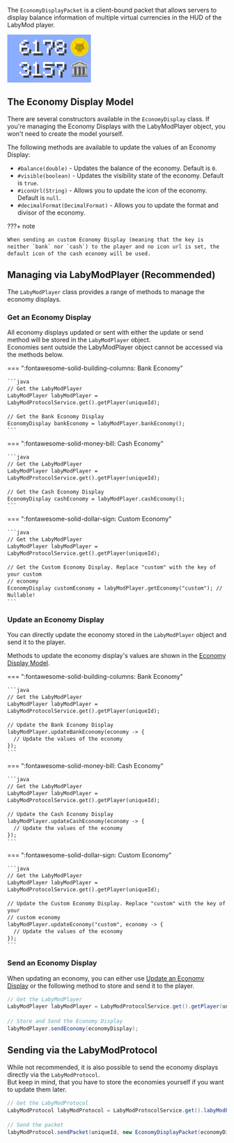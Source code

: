The `EconomyDisplayPacket` is a client-bound packet that allows servers to display balance information of multiple
virtual currencies in the HUD of the LabyMod player.

![Example Economy Display](/assets/files/serverapi/economy_display.gif)

## The Economy Display Model

There are several constructors available in the `EconomyDisplay` class. If you're managing the Economy Displays with the
LabyModPlayer object, you won't need to create the model yourself.

The following methods are available to update the values of an Economy Display:

- `#balance(double)` - Updates the balance of the economy. Default is `0`.
- `#visible(boolean)` - Updates the visibility state of the economy. Default is `true`.
- `#iconUrl(String)` - Allows you to update the icon of the economy. Default is `null`.
- `#decimalFormat(DecimalFormat)` - Allows you to update the format and divisor of the economy.

???+ note

    When sending an custom Economy Display (meaning that the key is neither `bank` nor `cash`) to the player and no icon url is set, the default icon of the cash economy will be used.

## Managing via LabyModPlayer (Recommended)

The `LabyModPlayer` class provides a range of methods to manage the economy displays.

### Get an Economy Display

All economy displays updated or sent with either the update or send method will be stored in the `LabyModPlayer`
object. <br/>
Economies sent outside the LabyModPlayer object cannot be accessed via the methods below.

=== ":fontawesome-solid-building-columns: Bank Economy"

    ```java
    // Get the LabyModPlayer
    LabyModPlayer labyModPlayer = LabyModProtocolService.get().getPlayer(uniqueId);

    // Get the Bank Economy Display
    EconomyDisplay bankEconomy = labyModPlayer.bankEconomy();
    ```

=== ":fontawesome-solid-money-bill: Cash Economy"

    ```java
    // Get the LabyModPlayer
    LabyModPlayer labyModPlayer = LabyModProtocolService.get().getPlayer(uniqueId);

    // Get the Cash Economy Display
    EconomyDisplay cashEconomy = labyModPlayer.cashEconomy();
    ```

=== ":fontawesome-solid-dollar-sign: Custom Economy"

    ```java
    // Get the LabyModPlayer
    LabyModPlayer labyModPlayer = LabyModProtocolService.get().getPlayer(uniqueId);

    // Get the Custom Economy Display. Replace "custom" with the key of your custom 
    // economy
    EconomyDisplay customEconomy = labyModPlayer.getEconomy("custom"); // Nullable!
    ```

### Update an Economy Display

You can directly update the economy stored in the `LabyModPlayer` object and send it to the player.

Methods to update the economy display's values are shown in the [Economy Display Model](#the-economy-display-model).

=== ":fontawesome-solid-building-columns: Bank Economy"

    ```java
    // Get the LabyModPlayer
    LabyModPlayer labyModPlayer = LabyModProtocolService.get().getPlayer(uniqueId);

    // Update the Bank Economy Display
    labyModPlayer.updateBankEconomy(economy -> {
      // Update the values of the economy
    });
    ```

=== ":fontawesome-solid-money-bill: Cash Economy"

    ```java
    // Get the LabyModPlayer
    LabyModPlayer labyModPlayer = LabyModProtocolService.get().getPlayer(uniqueId);

    // Update the Cash Economy Display
    labyModPlayer.updateCashEconomy(economy -> {
      // Update the values of the economy
    });
    ```

=== ":fontawesome-solid-dollar-sign: Custom Economy"

    ```java
    // Get the LabyModPlayer
    LabyModPlayer labyModPlayer = LabyModProtocolService.get().getPlayer(uniqueId);

    // Update the Custom Economy Display. Replace "custom" with the key of your 
    // custom economy
    labyModPlayer.updateEconomy("custom", economy -> {
      // Update the values of the economy
    });
    ```

### Send an Economy Display

When updating an economy, you can either use [Update an Economy Display](#update-an-economy-display) or the following
method to store and send it
to the player.

```java
// Get the LabyModPlayer
LabyModPlayer labyModPlayer = LabyModProtocolService.get().getPlayer(uniqueId);

// Store and Send the Economy Display
labyModPlayer.sendEconomy(economyDisplay);
```

## Sending via the LabyModProtocol

While not recommended, it is also possible to send the economy displays directly via the `LabyModProtocol`.<br/>
But keep in mind, that you have to store the economies yourself if you want to update them later.

```java
// Get the LabyModProtocol
LabyModProtocol labyModProtocol = LabyModProtocolService.get().labyModProtocol();

// Send the packet
labyModProtocol.sendPacket(uniqueId, new EconomyDisplayPacket(economyDisplay));
```
